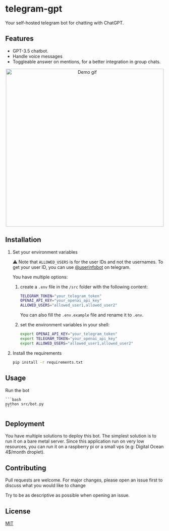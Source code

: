 # telegram-gpt

Your self-hosted telegram bot for chatting with ChatGPT.

## Features

- GPT-3.5 chatbot.
- Handle voice messages
- Toggleable answer on mentions, for a better integration in group chats.

<div style="text-align:center">
    <img src="assets/demo.gif" alt="Demo gif" height="500">
</div>

## Installation

1. Set your environment variables

   ⚠ Note that `ALLOWED_USERS` is for the user IDs and not the usernames. To get your user ID, you can use [@userinfobot](https://t.me/userinfobot) on telegram.

   You have multiple options:

   1. create a `.env` file in the `/src` folder with the following content:
   
       ```bash
      TELEGRAM_TOKEN="your_telegram_token"
      OPENAI_API_KEY="your_openai_api_key" 
      ALLOWED_USERS="allowed_user1,allowed_user2"
       ```

      You can also fill the `.env.example` file and rename it to `.env`.

   2. set the environment variables in your shell:

       ```bash
      export OPENAI_API_KEY="your_telegram_token"
      export TELEGRAM_TOKEN="your_openai_api_key"
      export ALLOWED_USERS="allowed_user1,allowed_user2"
       ```

2. Install the requirements

    ```bash
    pip install -r requirements.txt
    ```

## Usage

Run the bot

    ```bash
    python src/bot.py
    ```

## Deployment

You have multiple solutions to deploy this bot. The simplest solution is to run it on a bare metal server. Since this application run on very low resources, you can run it on a raspberry pi or a small vps (e.g: Digital Ocean 4$/month droplet).



## Contributing

Pull requests are welcome. For major changes, please open an issue first to discuss what you would like to change

Try to be as descriptive as possible when opening an issue.

## License

[MIT](LICENSE)